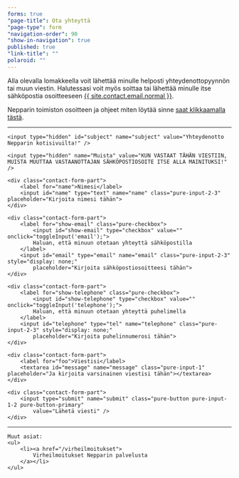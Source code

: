 ```yaml
---
forms: true
"page-title": Ota yhteyttä
"page-type": form
"navigation-order": 90
"show-in-navigation": true
published: true
"link-title": ""
polaroid: ""
---
```



<!--
    Jos muutat tämän tiedoston nimeä (ota-yhteytta.md),
    muista muuttaa se myös _config.yml -tiedostoon
-->

Alla olevalla lomakkeella voit lähettää minulle helposti yhteydenottopyynnön tai muun viestin. Halutessasi voit myös soittaa tai lähettää minulle itse sähköpostia osoitteeseen <a href="mailto:{{ site.contact.email.normal }}">{{ site.contact.email.normal }}</a>.

Nepparin toimiston osoitteen ja ohjeet miten löytää sinne [saat klikkaamalla tästä](/reittiohjeet).

---

<script>
    function toggleInput(id) {
        var checkbox = document.getElementById("show-" + id),
            input = document.getElementById(id),
            inputDisplay = checkbox.checked ? "block" : "none";

        if (input.style.display !== undefined) {
            input.style.display = inputDisplay;
        }
    }

    function checkInfo(e) {
        var name = document.getElementById("name").value,
            email = document.getElementById("email").value,
            telephone = document.getElementById("telephone").value;

        document.getElementById("subject").value = "Yhteydenotto Nepparin kotisivuilta! (" + Date.now() + ")";

        if (name === "") {
            alert("Hei! Kirjoitathan myös nimesi sille varattuun kenttään, kiitos!");
            return false;
        }

        if (email === "" && telephone === "") {
            alert("Hei! Annathan joko sähköposti- tai puhelinnumerosi, jotta voin ottaa sinuun yhteyttä. Kiitos!");
            return false;
        }

        return true;
    }
</script>

<form class="pure-form pure-form-stacked contact-form" name="ota-yhteytta" data-netlify="true" onsubmit="return checkInfo();" method="POST" action="/kiitos-viestistasi">

    <input type="hidden" id="subject" name="subject" value="Yhteydenotto Nepparin kotisivuilta!" />

    <input type="hidden" name="Muista" value="KUN VASTAAT TÄHÄN VIESTIIN, MUISTA MUUTTAA VASTAANOTTAJAN SÄHKÖPOSTIOSOITE ITSE ALLA MAINITUKSI!" />

    <div class="contact-form-part">
        <label for="name">Nimesi</label>
        <input id="name" type="text" name="name" class="pure-input-2-3" placeholder="Kirjoita nimesi tähän">
    </div>

    <div class="contact-form-part">
        <label for="show-email" class="pure-checkbox">
            <input id="show-email" type="checkbox" value="" onclick="toggleInput('email');">
            Haluan, että minuun otetaan yhteyttä sähköpostilla
        </label>
        <input id="email" type="email" name="email" class="pure-input-2-3" style="display: none;"
            placeholder="Kirjoita sähköpostiosoitteesi tähän">
    </div>

    <div class="contact-form-part">
        <label for="show-telephone" class="pure-checkbox">
            <input id="show-telephone" type="checkbox" value="" onclick="toggleInput('telephone');">
            Haluan, että minuun otetaan yhteyttä puhelimella
        </label>
        <input id="telephone" type="tel" name="telephone" class="pure-input-2-3" style="display: none;"
            placeholder="Kirjoita puhelinnumerosi tähän">
    </div>

    <div class="contact-form-part">
        <label for="foo">Viestisi</label>
        <textarea id="message" name="message" class="pure-input-1" placeholder="Ja kirjoita varsinainen viestisi tähän"></textarea>
    </div>

    <div class="contact-form-part">
        <input type="submit" name="submit" class="pure-button pure-input-1-2 pure-button-primary"
            value="Lähetä viesti" />
    </div>

</form>

<div class="other-things">
    <hr/>

    Muut asiat:
    <ul>
        <li><a href="/virheilmoitukset">
            Virheilmoitukset Nepparin palvelusta
        </a></li>
    </ul>
</div>




